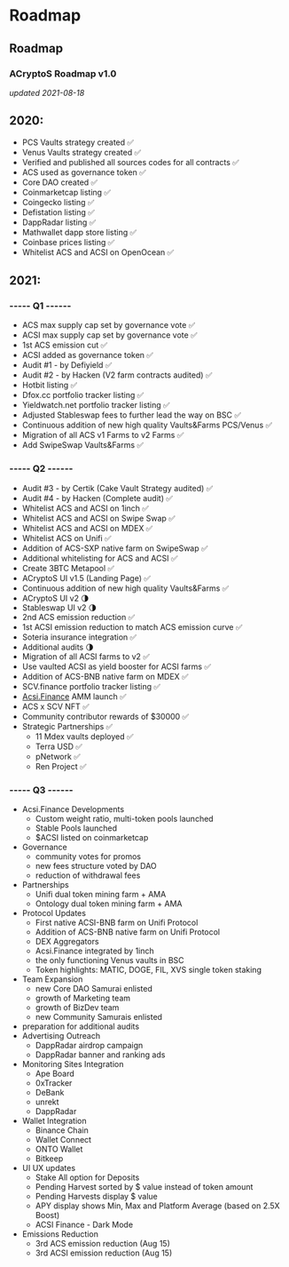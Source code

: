 # Roadmap

## Roadmap

### ACryptoS Roadmap v1.0

_updated 2021-08-18_

## **2020:**

* PCS Vaults strategy created ✅
* Venus Vaults strategy created ✅
* Verified and published all sources codes for all contracts ✅
* ACS used as governance token ✅
* Core DAO created ✅
* Coinmarketcap listing ✅
* Coingecko listing ✅
* Defistation listing ✅
* DappRadar listing ✅
* Mathwallet dapp store listing ✅
* Coinbase prices listing ✅
* Whitelist ACS and ACSI on OpenOcean ✅

## **2021:**

### **----- Q1 ------**

* ACS max supply cap set by governance vote ✅
* ACSI max supply cap set by governance vote ✅
* 1st ACS emission cut ✅
* ACSI added as governance token ✅
* Audit \#1 - by Defiyield ✅
* Audit \#2 - by Hacken \(V2 farm contracts audited\) ✅
* Hotbit listing ✅
* Dfox.cc portfolio tracker listing ✅
* Yieldwatch.net portfolio tracker listing ✅
* Adjusted Stableswap fees to further lead the way on BSC ✅
* Continuous addition of new high quality Vaults&Farms PCS/Venus ✅
* Migration of all ACS v1 Farms to v2 Farms ✅
* Add SwipeSwap Vaults&Farms ✅

### **----- Q2 ------**

* Audit \#3 - by Certik \(Cake Vault Strategy audited\) ✅
* Audit \#4 - by Hacken \(Complete audit\) ✅
* Whitelist ACS and ACSI on 1inch ✅
* Whitelist ACS and ACSI on Swipe Swap ✅
* Whitelist ACS and ACSI on MDEX ✅
* Whitelist ACS on Unifi ✅
* Addition of ACS-SXP native farm on SwipeSwap ✅
* Additional whitelisting for ACS and ACSI ✅
* Create 3BTC Metapool ✅
* ACryptoS UI v1.5 \(Landing Page\) ✅
* Continuous addition of new high quality Vaults&Farms ✅
* ACryptoS UI v2 🌗
* Stableswap UI v2 🌗
* 2nd ACS emission reduction ✅
* 1st ACSI emission reduction to match ACS emission curve ✅
* Soteria insurance integration ✅
* Additional audits 🌗
* Migration of all ACSI farms to v2 ✅
* Use vaulted ACSI as yield booster for ACSI farms ✅
* Addition of ACS-BNB native farm on MDEX ✅
* SCV.finance portfolio tracker listing ✅
* [Acsi.Finance](https://app.acsi.finance/#/) AMM launch ✅
* ACS x SCV NFT ✅
* Community contributor rewards of $30000 ✅
* Strategic Partnerships ✅
  - 11 Mdex vaults deployed ✅
  - Terra USD ✅
  - pNetwork ✅
  - Ren Project ✅


### **----- Q3 ------**

* Acsi.Finance Developments
  - Custom weight ratio, multi-token pools launched
  - Stable Pools launched
  - $ACSI listed on coinmarketcap
* Governance
  - community votes for promos
  - new fees structure voted by DAO
  - reduction of withdrawal fees
* Partnerships
  - Unifi dual token mining farm + AMA
  - Ontology dual token mining farm + AMA
* Protocol Updates
  - First native ACSI-BNB farm on Unifi Protocol
  - Addition of ACS-BNB native farm on Unifi Protocol
  - DEX Aggregators
  - Acsi.Finance integrated by 1inch 
  - the only functioning Venus vaults in BSC
  - Token highlights: MATIC, DOGE, FIL, XVS single token staking
* Team Expansion
  - new Core DAO Samurai enlisted
  - growth of Marketing team
  - growth of BizDev team
  - new Community Samurais enlisted
* preparation for additional audits
* Advertising Outreach
  - DappRadar airdrop campaign
  - DappRadar banner and ranking ads
* Monitoring Sites Integration
  - Ape Board
  - 0xTracker
  - DeBank
  - unrekt
  - DappRadar
* Wallet Integration
  - Binance Chain
  - Wallet Connect
  - ONTO Wallet
  - Bitkeep
* UI UX updates
  - Stake All option for Deposits
  - Pending Harvest sorted by $ value instead of token amount
  - Pending Harvests display $ value
  - APY display shows Min, Max and Platform Average (based on 2.5X Boost)
  - ACSI Finance - Dark Mode
* Emissions Reduction
  - 3rd ACS emission reduction (Aug 15)
  - 3rd ACSI emission reduction (Aug 15)


